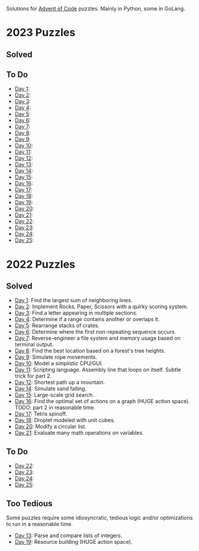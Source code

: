 Solutions for [Advent of Code](https://adventofcode.com/) puzzles. Mainly in Python, some in GoLang.

# 2023 Puzzles
## Solved

## To Do
- [Day 1](https://adventofcode.com/2023/day/1):
- [Day 2](https://adventofcode.com/2023/day/2):
- [Day 3](https://adventofcode.com/2023/day/3):
- [Day 4](https://adventofcode.com/2023/day/4):
- [Day 5](https://adventofcode.com/2023/day/5):
- [Day 6](https://adventofcode.com/2023/day/6):
- [Day 7](https://adventofcode.com/2023/day/7):
- [Day 8](https://adventofcode.com/2023/day/8):
- [Day 9](https://adventofcode.com/2023/day/9):
- [Day 10](https://adventofcode.com/2023/day/10):
- [Day 11](https://adventofcode.com/2023/day/11):
- [Day 12](https://adventofcode.com/2023/day/12):
- [Day 13](https://adventofcode.com/2023/day/13):
- [Day 14](https://adventofcode.com/2023/day/14):
- [Day 15](https://adventofcode.com/2023/day/15):
- [Day 16](https://adventofcode.com/2023/day/16):
- [Day 17](https://adventofcode.com/2023/day/17):
- [Day 18](https://adventofcode.com/2023/day/18):
- [Day 19](https://adventofcode.com/2023/day/19):
- [Day 20](https://adventofcode.com/2023/day/20):
- [Day 21](https://adventofcode.com/2023/day/21):
- [Day 22](https://adventofcode.com/2023/day/22):
- [Day 23](https://adventofcode.com/2023/day/23):
- [Day 24](https://adventofcode.com/2023/day/24):
- [Day 25](https://adventofcode.com/2023/day/25):

# 2022 Puzzles
## Solved
- [Day 1](https://adventofcode.com/2022/day/1): Find the largest sum of neighboring lines.
- [Day 2](https://adventofcode.com/2022/day/2): Implement Rocks, Paper, Scissors with a quirky scoring system.
- [Day 3](https://adventofcode.com/2022/day/3): Find a letter appearing in multiple sections.
- [Day 4](https://adventofcode.com/2022/day/4): Determine if a range contains another or overlaps it.
- [Day 5](https://adventofcode.com/2022/day/5): Rearrange stacks of crates.
- [Day 6](https://adventofcode.com/2022/day/6): Determine where the first non-repeating sequence occurs.
- [Day 7](https://adventofcode.com/2022/day/7): Reverse-engineer a file system and memory usage based on terminal output.
- [Day 8](https://adventofcode.com/2022/day/8): Find the best location based on a forest's tree heights.
- [Day 9](https://adventofcode.com/2022/day/9): Simulate rope movements.
- [Day 10](https://adventofcode.com/2022/day/10): Model a simplistic CPU/GUI.
- [Day 11](https://adventofcode.com/2022/day/11): Scripting language. Assembly line that loops on itself. Subtle trick for part 2.
- [Day 12](https://adventofcode.com/2022/day/12): Shortest path up a mountain.
- [Day 14](https://adventofcode.com/2022/day/14): Simulate sand falling.
- [Day 15](https://adventofcode.com/2022/day/15): Large-scale grid search.
- [Day 16](https://adventofcode.com/2022/day/16): Find the optimal set of actions on a graph (HUGE action space). TODO: part 2 in reasonable time.
- [Day 17](https://adventofcode.com/2022/day/17): Tetris spinoff.
- [Day 18](https://adventofcode.com/2022/day/18): Droplet modeled with unit cubes.
- [Day 20](https://adventofcode.com/2022/day/20): Modify a circular list.
- [Day 21](https://adventofcode.com/2022/day/21): Evaluate many math operations on variables.

## To Do
- [Day 22](https://adventofcode.com/2022/day/22):
- [Day 23](https://adventofcode.com/2022/day/23):
- [Day 24](https://adventofcode.com/2022/day/24):
- [Day 25](https://adventofcode.com/2022/day/25):

## Too Tedious
Some puzzles require some idiosyncratic, tedious logic and/or optimizations to run in a reasonable time.
- [Day 13](https://adventofcode.com/2022/day/13): Parse and compare lists of integers.
- [Day 19](https://adventofcode.com/2022/day/19): Resource building (HUGE action space).
 